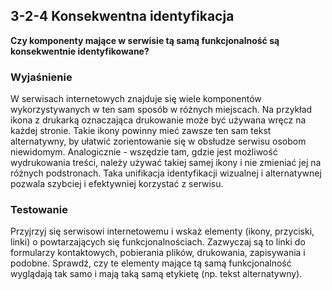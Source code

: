 ## 3-2-4 Konsekwentna identyfikacja
**Czy komponenty mające w serwisie tą samą funkcjonalność są konsekwentnie identyfikowane?**

### Wyjaśnienie
W serwisach internetowych znajduje się wiele komponentów wykorzystywanych w ten sam sposób w różnych miejscach. Na przykład ikona z drukarką oznaczająca drukowanie może być używana wręcz na każdej stronie. Takie ikony powinny mieć zawsze ten sam tekst alternatywny, by ułatwić zorientowanie się w obsłudze serwisu osobom niewidomym. Analogicznie - wszędzie tam, gdzie jest możliwość wydrukowania treści, należy używać takiej samej ikony i nie zmieniać jej na różnych podstronach. Taka unifikacja identyfikacji wizualnej i alternatywnej pozwala szybciej i efektywniej korzystać z serwisu.

### Testowanie
Przyjrzyj się serwisowi internetowemu i wskaż elementy (ikony, przyciski, linki) o powtarzających się funkcjonalnościach. Zazwyczaj są to linki do formularzy kontaktowych, pobierania plików, drukowania, zapisywania i podobne. Sprawdź, czy te elementy mające tą samą funkcjonalność wyglądają tak samo i mają taką samą etykietę (np. tekst alternatywny).
